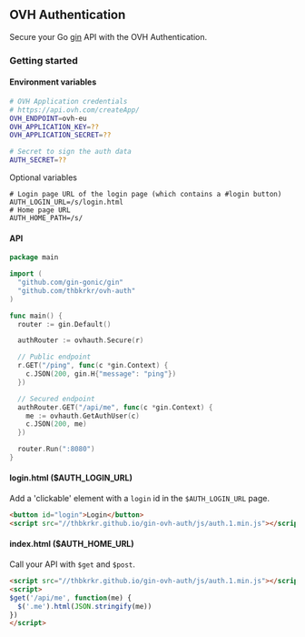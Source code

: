 ## OVH Authentication

Secure your Go [gin](https://github.com/gin-gonic/gin#gin-web-framework) API with the OVH Authentication.

### Getting started

#### Environment variables

```sh
# OVH Application credentials
# https://api.ovh.com/createApp/
OVH_ENDPOINT=ovh-eu
OVH_APPLICATION_KEY=??
OVH_APPLICATION_SECRET=??

# Secret to sign the auth data
AUTH_SECRET=??
```

Optional variables

```
# Login page URL of the login page (which contains a #login button)
AUTH_LOGIN_URL=/s/login.html
# Home page URL
AUTH_HOME_PATH=/s/
```

#### API

```go
package main

import (
  "github.com/gin-gonic/gin"
  "github.com/thbkrkr/ovh-auth"
)

func main() {
  router := gin.Default()

  authRouter := ovhauth.Secure(r)

  // Public endpoint
  r.GET("/ping", func(c *gin.Context) {
    c.JSON(200, gin.H{"message": "ping"})
  })

  // Secured endpoint
  authRouter.GET("/api/me", func(c *gin.Context) {
    me := ovhauth.GetAuthUser(c)
    c.JSON(200, me)
  })

  router.Run(":8080")
}

```

#### login.html ($AUTH_LOGIN_URL)

Add a 'clickable' element with a `login` id in the `$AUTH_LOGIN_URL` page.

```html
<button id="login">Login</button>
<script src="//thbkrkr.github.io/gin-ovh-auth/js/auth.1.min.js"></script>
```

#### index.html ($AUTH_HOME_URL)

Call your API with `$get` and `$post`.

```html
<script src="//thbkrkr.github.io/gin-ovh-auth/js/auth.1.min.js"></script>
<script>
$get('/api/me', function(me) {
  $('.me').html(JSON.stringify(me))
})
</script>
```